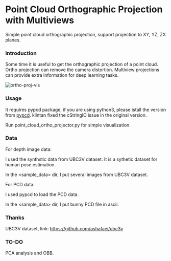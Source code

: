 # Point Cloud Orthographic Projection with Multiviews

Simple point cloud orthographic projection, support projection to XY, YZ, ZX planes.

### Introduction

Some time it is useful to get the orthographic projection of a point cloud. Ortho projection can remove the camera distortion. Multiview projections can provide extra information for deep learning tasks.

![ortho-proj-vis](https://i.imgur.com/mhKxr5d.png)

### Usage

It requires pypcd package, if you are using python3, please istall the version from [pypcd](https://github.com/klintan/pypcd). klintan fixed the cStringIO issue in the original version.

Run point_cloud_ortho_projector.py for simple visualization.

### Data

For depth image data:

I used the synthstic data from UBC3V dataset. It is a sythetic dataset for human pose estimation.

In the <sample_data> dir, I put several images from UBC3V dataset.

For PCD data:

I used pypcd to load the PCD data.

In the <sample_data> dir, I put bunny PCD file in ascii.

### Thanks

UBC3V dataset, link: https://github.com/ashafaei/ubc3v

### TO-DO

PCA analysis and OBB.
